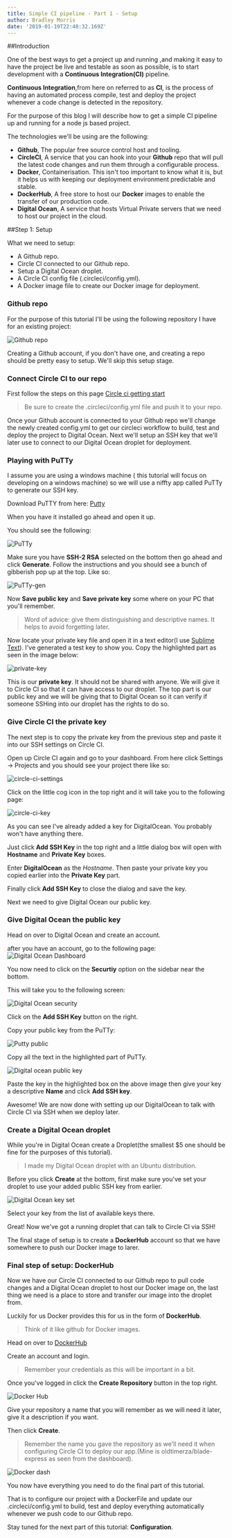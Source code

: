 ```yaml
---
title: Simple CI pipeline - Part 1 - Setup
author: Bradley Morris
date: '2019-01-19T22:40:32.169Z'
---
```


##Introduction

One of the best ways to get a project up and running ,and making it easy to have the project be live and testable as soon as possible,
is to start development with a **Continuous Integration(CI)** pipeline.

**Continuous Integration**,from here on referred to as **CI**, is the process of having an automated process compile, test and deploy the project whenever a code change is detected in the
repository.

For the purpose of this blog I will describe how to get a simple CI pipeline up and running for a node js based project.

The technologies we'll be using are the following:

- **Github**, The popular free source control host and tooling.
- **CircleCI**, A service that you can hook into your **Github** repo that will pull the latest code changes and run them through a configurable process.
- **Docker**, Containerisation. This isn't too important to know what it is, but it helps us with keeping our deployment environment predictable and stable.
- **DockerHub**, A free store to host our **Docker** images to enable the transfer of our production code.
- **Digital Ocean**, A service that hosts Virtual Private servers that we need to host our project in the cloud.

##Step 1: Setup

What we need to setup:

- A Github repo.
- Circle CI connected to our Github repo.
- Setup a Digital Ocean droplet.
- A Circle CI config file (.circleci/config.yml).
- A Docker image file to create our Docker image for deployment.

### Github repo

For the purpose of this tutorial I'll be using the following repository I have for an existing project:

![Github repo](./github-repo.png)

Creating a Github account, if you don't have one, and creating a repo should be pretty easy to setup.
We'll skip this setup stage.

### Connect Circle CI to our repo

First follow the steps on this page [Circle ci getting start](https://circleci.com/docs/2.0/getting-started/)

> Be sure to create the .circleci/config.yml file and push it to your repo.

Once your Github account is connected to your Github repo we'll change the newly created config.yml to get our circleci workflow to build, test and deploy the project to Digital Ocean.
Next we'll setup an SSH key that we'll later use to connect to our Digital Ocean droplet for deployment.

### Playing with PuTTy

I assume you are using a windows machine ( this tutorial will focus on developing on a windows machine) so we will use a niffty app called PuTTy to generate our SSH key.

Download PuTTY from here:
[Putty](https://www.chiark.greenend.org.uk/~sgtatham/putty/latest.html)

When you have it installed go ahead and open it up.

You should see the following:

![PuTTy](./putty.png)

Make sure you have **SSH-2 RSA** selected on the bottom then go ahead and click **Generate**. Follow the instructions and you should see a bunch of
gibberish pop up at the top.
Like so:

![PuTTy-gen](./Putty-gen.png)

Now **Save public key** and **Save private key** some where on your PC that you'll remember.

> Word of advice: give them distinguishing and descriptive names. It helps to avoid forgetting later.

Now locate your private key file and open it in a text editor(I use [Sublime Text](https://www.sublimetext.com/)).
I've generated a test key to show you.
Copy the highlighted part as seen in the image below:

![private-key](./key-copy.png)

This is our **private key**. It should not be shared with anyone. We will give it to Circle CI so that it can have access to our droplet.
The top part is our public key and we will be giving that to Digital Ocean so it can verify if someone SSHing into our droplet has the rights to do so.

### Give Circle CI the private key

The next step is to copy the private key from the previous step and paste it into our SSH settings on Circle CI.

Open up Circle CI again and go to your dashboard. From here click Settings -> Projects and you should see your project there like so:

![circle-ci-settings](./circle-ci-project-setting.png)

Click on the little cog icon in the top right and it will take you to the following page:

![circle-ci-key](./circle-ci-key.png)

As you can see I've already added a key for DigitalOcean. You probably won't have anything there.

Just click **Add SSH Key** in the top right and a little dialog box will open with **Hostname** and **Private Key** boxes.

Enter **DigitalOcean** as the _Hostname_.
Then paste your private key you copied earlier into the **Private Key** part.

Finally click **Add SSH Key** to close the dialog and save the key.

Next we need to give Digital Ocean our public key.

### Give Digital Ocean the public key

Head on over to Digital Ocean and create an account.

after you have an account, go to the following page:
![Digital Ocean Dashboard](./digital-ocean-dash.png)

You now need to click on the **Securtiy** option on the sidebar near the bottom.

This will take you to the following screen:

![Digital Ocean security](./digital-ocean-security.png)

Click on the **Add SSH Key** button on the right.

Copy your public key from the PuTTy:

![Putty public](./putty-public.png)

Copy all the text in the highlighted part of PuTTy.

![Digital ocean public key](./digital-ocean-paste.png)

Paste the key in the highlighted box on the above image then give your key a descriptive **Name** and click **Add SSH key**.

Awesome! We are now done with setting up our DigitalOcean to talk with Circle CI via SSH when we deploy later.

### Create a Digital Ocean droplet

While you're in Digital Ocean create a Droplet(the smallest \$5 one should be fine for the purposes of this tutorial).

> I made my Digital Ocean droplet with an Ubuntu distribution.

Before you click **Create** at the bottom, first make sure you've set your droplet to use your added public SSH key from earlier.

![Digital Ocean key set](./DO-key-set.png)

Select your key from the list of available keys there.

Great! Now we've got a running droplet that can talk to Circle CI via SSH!

The final stage of setup is to create a **DockerHub** account so that we have somewhere to push our Docker image to larer.

### Final step of setup: DockerHub

Now we have our Circle CI connected to our Github repo to pull code changes and a Digital Ocean droplet to host our Docker image on, the
last thing we need is a place to store and transfer our image into the droplet from.

Luckily for us Docker provides this for us in the form of **DockerHub**.

> Think of it like github for Docker images.

Head on over to [DockerHub](https://hub.docker.com/)

Create an account and login.

> Remember your credentials as this will be important in a bit.

Once you've logged in click the **Create Repository** button in the top right.

![Docker Hub](./docker-hub.png)

Give your repository a name that you will remember as we will need it later, give it a description if you want.

Then click **Create**.

> Remember the name you gave the repository as we'll need it when configuring Circle CI to deploy our app.(Mine is oldtimerza/blade-express as seen from the dashboard).

![Docker dash](./docker-hub-dash.png)

You now have everything you need to do the final part of this tutorial.

That is to configure our project with a DockerFile and update our .circleci/config.yml to build, test and deploy everything automatically whenever we push code to our Github repo.

Stay tuned for the next part of this tutorial: **Configuration**.
